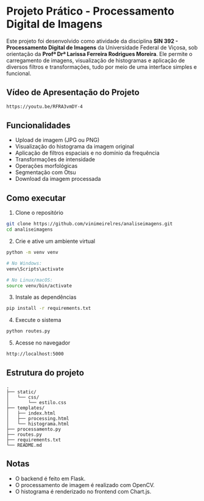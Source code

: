 # Projeto Prático - Processamento Digital de Imagens

Este projeto foi desenvolvido como atividade da disciplina **SIN 392 - Processamento Digital de Imagens** da Universidade Federal de Viçosa, sob orientação da **Profª Drª Larissa Ferreira Rodrigues Moreira**. Ele permite o carregamento de imagens, visualização de histogramas e aplicação de diversos filtros e transformações, tudo por meio de uma interface simples e funcional.

## Vídeo de Apresentação do Projeto
```bash
https://youtu.be/RFRA3vmDY-4
```

## Funcionalidades

- Upload de imagem (JPG ou PNG)
- Visualização do histograma da imagem original
- Aplicação de filtros espaciais e no domínio da frequência
- Transformações de intensidade
- Operações morfológicas
- Segmentação com Otsu
- Download da imagem processada

## Como executar

1. Clone o repositório

```bash
git clone https://github.com/vinimeirelres/analiseimagens.git
cd analiseimagens
```

2. Crie e ative um ambiente virtual

```bash
python -m venv venv

# No Windows:
venv\Scripts\activate

# No Linux/macOS:
source venv/bin/activate
```

3. Instale as dependências

```bash
pip install -r requirements.txt
```

4. Execute o sistema

```bash
python routes.py
```

5. Acesse no navegador

```
http://localhost:5000
```

## Estrutura do projeto

```
.
├── static/
│   └── css/
│       └── estilo.css
├── templates/
│   ├── index.html
│   ├── processing.html
│   └── histograma.html
├── processamento.py
├── routes.py
├── requirements.txt
└── README.md
```

## Notas

- O backend é feito em Flask.
- O processamento de imagem é realizado com OpenCV.
- O histograma é renderizado no frontend com Chart.js.
